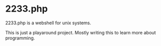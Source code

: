2233.php
========

2233.php is a webshell for unix systems. 

This is just a playaround project. Mostly writing this to learn more about programming.